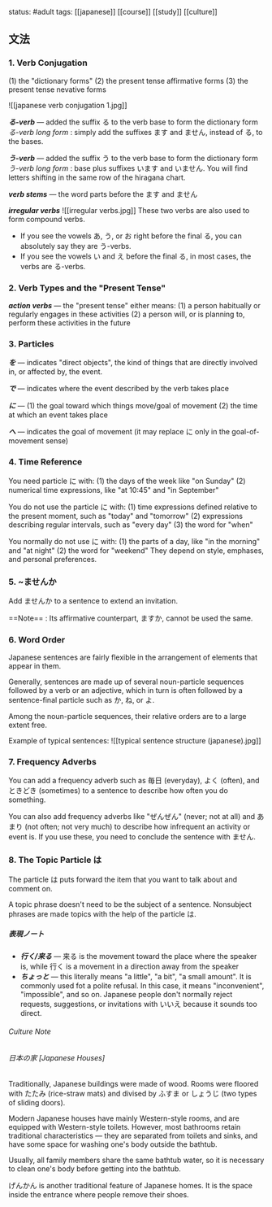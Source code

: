 status: #adult 
tags: [[japanese]] [[course]] [[study]] [[culture]]

## 文法

### 1. Verb Conjugation 

(1) the "dictionary forms"
(2) the present tense affirmative forms
(3) the present tense nevative forms

![[japanese verb conjugation 1.jpg]]

***る-verb*** — added the suffix る to the verb base to form the dictionary form
*る-verb long form* : simply add the suffixes ます and ません, instead of る, to the bases.

***う-verb*** — added the suffix う to the verb base to form the dictionary form
*う-verb long form* : base plus suffixes います and いません. You will find letters shifting in the same row of the hiragana chart. 

***verb stems*** — the word parts before the ます and ません

***irregular verbs*** 
![[irregular verbs.jpg]]
These two verbs are also used to form compound verbs. 

- If you see the vowels あ, う, or お right before the final る, you can absolutely say they are う-verbs.
- If you see the vowels い and え before the final る, in most cases, the verbs are る-verbs.

### 2. Verb Types and the "Present Tense"

***action verbs*** — the "present tense" either means:
(1) a person habitually or regularly engages in these activities
(2) a person will, or is planning to, perform these activities in the future

### 3. Particles

***を*** — indicates "direct objects", the kind of things that are directly involved in, or affected by, the event. 

***で*** — indicates where the event described by the verb takes place

***に*** — (1) the goal toward which things move/goal of movement
	(2) the time at which an event takes place

***へ*** — indicates the goal of movement (it may replace に only in the goal-of-movement sense) 

### 4. Time Reference

You need particle に with:
(1) the days of the week like "on Sunday"
(2) numerical time expressions, like "at 10:45" and "in September"

You do not use the particle に with:
(1) time expressions defined relative to the present moment, such as "today" and "tomorrow"
(2) expressions describing regular intervals, such as "every day"
(3) the word for "when"

You normally do not use に with:
(1) the parts of a day, like "in the morning" and "at night"
(2) the word for "weekend" 
They depend on style, emphases, and personal preferences.

### 5. ~ませんか

Add ませんか to a sentence to extend an invitation.

==Note== : Its affirmative counterpart, ますか, cannot be used the same.

### 6. Word Order

Japanese sentences are fairly flexible in the arrangement of elements that appear in them.

Generally, sentences are made up of several noun-particle sequences followed by a verb or an adjective, which in turn is often followed by a sentence-final particle such as か, ね, or よ.

Among the noun-particle sequences, their relative orders are to a large extent free. 

Example of typical sentences: 
![[typical sentence structure (japanese).jpg]]

### 7. Frequency Adverbs

You can add a frequency adverb such as 毎日 (everyday), よく (often), and ときどき (sometimes) to a sentence to describe how often you do something. 

You can also add frequency adverbs like "ぜんぜん" (never; not at all) and あまり (not often; not very much) to describe how infrequent an activity or event is. If you use these, you need to conclude the sentence with ません. 

### 8. The Topic Particle は

The particle は puts forward the item that you want to talk about and comment on. 

A topic phrase doesn't need to be the subject of a sentence. Nonsubject phrases are made topics with the help of the particle は. 

##### 表現ノート

- ***行く/来る*** — 来る is the movement toward the place where the speaker is, while 行く is a movement in a direction away from the speaker
- ***ちょっと*** — this literally means "a little", "a bit", "a small amount". It is commonly used fot a polite refusal. In this case, it means "inconvenient", "impossible", and so on. Japanese people don't normally reject requests, suggestions, or invitations with いいえ because it sounds too direct. 

###### Culture Note
###### 日本の家 [Japanese Houses]

Traditionally, Japanese buildings were made of wood. Rooms were floored with たたみ (rice-straw mats) and divised by ふすま or しょうじ (two types of sliding doors). 

Modern Japanese houses have mainly Western-style rooms, and are equipped with Western-style toilets. However, most bathrooms retain traditional characteristics — they are separated from toilets and sinks, and have some space for washing one's body outside the bathtub.

Usually, all family members share the same bathtub water, so it is necessary to clean one's body before getting into the bathtub.

げんかん is another traditional feature of Japanese homes. It is the space inside the entrance where people remove their shoes.